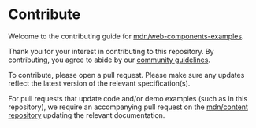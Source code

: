 # Contribute

Welcome to the contributing guide for [mdn/web-components-examples](https://github.com/mdn/web-components-examples).

Thank you for your interest in contributing to this repository. By contributing, you agree to abide by our [community guidelines](https://www.mozilla.org/en-US/about/governance/policies/participation/).

To contribute, please open a pull request. Please make sure any updates reflect the latest version of the relevant specification(s).

For pull requests that update code and/or demo examples (such as in this repository), we require an accompanying pull request on the [mdn/content repository](https://github.com/mdn/content) updating the relevant documentation.
